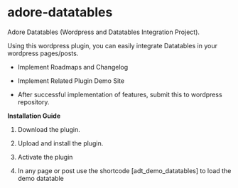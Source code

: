 # adore-datatables
Adore Datatables (Wordpress and Datatables Integration Project).

Using this wordpress plugin, you can easily integrate Datatables in your wordpress pages/posts.

* Implement Roadmaps and Changelog

* Implement Related Plugin Demo Site

* After successful implementation of features, submit this to wordpress repository.

******************************Installation Guide******************************

1. Download the plugin.

2. Upload and install the plugin.

3. Activate the plugin

4. In any page or post use the shortcode [adt_demo_datatables] to load the demo datatable
